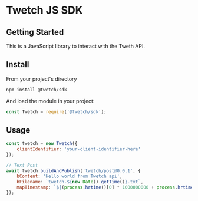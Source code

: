 # Twetch JS SDK

## Getting Started

This is a JavaScript library to interact with the Tweth API.

## Install

From your project's directory

```bash
npm install @twetch/sdk
```

And load the module in your project:

```javascript
const Twetch = require('@twetch/sdk');
```

## Usage

```javascript
const twetch = new Twetch({
	clientIdentifier: 'your-client-identifier-here'
});

// Text Post
await twetch.buildAndPublish('twetch/post@0.0.1', {
	bContent: 'Hello world from Twetch api',
	bFilename: `twetch-${new Date().getTime()}.txt`,
	mapTimestamp: `${(process.hrtime()[0] * 1000000000 + process.hrtime()[1]).toString()}`
});
```
